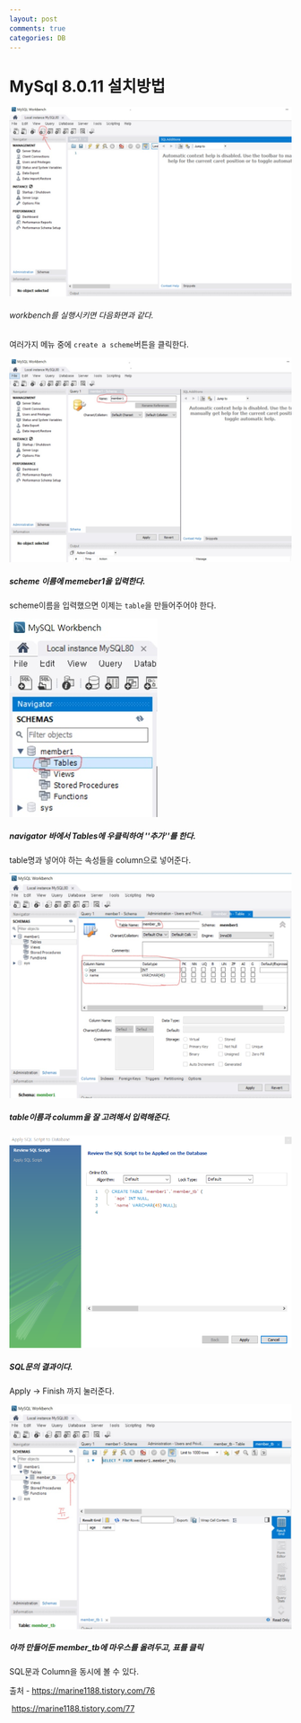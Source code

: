 ```yaml
---
layout: post
comments: true
categories: DB
---
```


# MySql 8.0.11 설치방법

![사진](./img/201908071.jpg)



###### workbench를 실행시키면 다음화면과 같다.    

여러가지 메뉴 중에 `create a scheme`버튼을  클릭한다.          



![사진](./img/201908072.jpg)



#####  scheme 이름에 memeber1을 입력한다.    

scheme이름을 입력했으면 이제는 `table`을 만들어주어야 한다.          



![사진](./img/201908074.jpg)

##### navigator 바에서 Tables에 우클릭하여 ''추가''를 한다.

table명과 넣어야 하는 속성들을 column으로 넣어준다.          



![사진](./img/201908075.jpg)

##### table이름과 columm을 잘 고려해서 입력해준다.          





![사진](./img/201908076.PNG)



##### SQL문의 결과이다.

Apply -> Finish 까지 눌러준다.



![사진](./img/201908077.jpg)

##### 아까 만들어둔 member_tb에 마우스를 올려두고, 표를 클릭

SQL문과 Column을 동시에 볼 수 있다.



출처 - https://marine1188.tistory.com/76

​           https://marine1188.tistory.com/77

